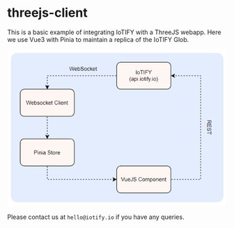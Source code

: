 # threejs-client

This is a basic example of integrating IoTIFY with a ThreeJS webapp. Here we use Vue3 with Pinia to maintain a replica of the IoTIFY Glob. 


![](./src/assets/diagram.gif)

Please contact us at `hello@iotify.io` if you have any queries.